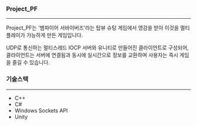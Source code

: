### Project_PF
---

Project_PF는 '뱀파이어 서바이버즈'라는 탑뷰 슈팅 게임에서 영감을 받아 이것을 멀티플레이가 가능하게 만든 게임입니다.

UDP로 통신하는 멀티스레드 IOCP 서버와 유니티로 만들어진 클라이언트로 구성되어, 클라이언트는 서버에 연결됨과 동시에 실시간으로 정보를 교환하며 사용자는 즉시 게임을 즐길 수 있습니다.

### 기술스택
---
+ C++
+ C#
+ Windows Sockets API
+ Unity


